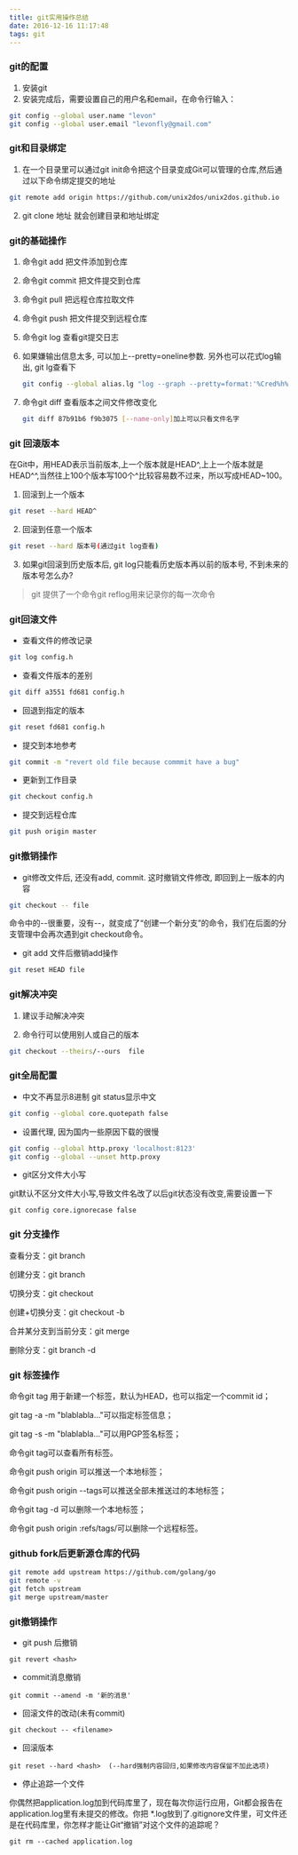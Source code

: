 ```yaml
---
title: git实用操作总结
date: 2016-12-16 11:17:48
tags: git
---
```


### git的配置
1. 安装git
2. 安装完成后，需要设置自己的用户名和email，在命令行输入：

```bash
git config --global user.name "levon"
git config --global user.email "levonfly@gmail.com"
```

### git和目录绑定
1. 在一个目录里可以通过git init命令把这个目录变成Git可以管理的仓库,然后通过以下命令绑定提交的地址

```bash
git remote add origin https://github.com/unix2dos/unix2dos.github.io
```

2. git clone 地址 就会创建目录和地址绑定
<!-- more -->

### git的基础操作
1. 命令git add 	      把文件添加到仓库
2. 命令git commit 	  把文件提交到仓库
3. 命令git pull 	  把远程仓库拉取文件
4. 命令git push       把文件提交到远程仓库
5. 命令git log 	      查看git提交日志
6. 如果嫌输出信息太多, 可以加上--pretty=oneline参数. 另外也可以花式log输出, git lg查看下

	```bash
	git config --global alias.lg "log --graph --pretty=format:'%Cred%h%Creset -%C(yellow)%d%Creset %s %Cgreen(%cr) %C(bold blue)<%an>%Creset' --abbrev-commit --date=relative"
	```
7. 命令git diff 查看版本之间文件修改变化

	```bash
	git diff 87b91b6 f9b3075 [--name-only]加上可以只看文件名字
	```

### git 回滚版本
在Git中，用HEAD表示当前版本,上一个版本就是HEAD^,上上一个版本就是HEAD^^,当然往上100个版本写100个^比较容易数不过来，所以写成HEAD~100。

1. 回滚到上一个版本
```bash
git reset --hard HEAD^
```
2. 回滚到任意一个版本
```bash
git reset --hard 版本号(通过git log查看)
```
3. 如果git回滚到历史版本后, git log只能看历史版本再以前的版本号, 不到未来的版本号怎么办?
>git 提供了一个命令git reflog用来记录你的每一次命令



### git回滚文件
+ 查看文件的修改记录

```bash
git log config.h
```
+ 查看文件版本的差别

```bash
git diff a3551 fd681 config.h
```
+  回退到指定的版本

```bash
git reset fd681 config.h
```
+  提交到本地参考

```bash
git commit -m "revert old file because commmit have a bug"   
```
+ 更新到工作目录

```bash
git checkout config.h   
```
+ 提交到远程仓库

```bash
git push origin master  
```


### git撤销操作

+ git修改文件后, 还没有add, commit.  这时撤销文件修改, 即回到上一版本的内容

```bash
git checkout -- file
```
命令中的--很重要，没有--，就变成了“创建一个新分支”的命令，我们在后面的分支管理中会再次遇到git checkout命令。

+ git add 文件后撤销add操作

```bash
git reset HEAD file
```

### git解决冲突

1. 建议手动解决冲突

2. 命令行可以使用别人或自己的版本

```bash
git checkout --theirs/--ours  file
```

### git全局配置

+ 中文不再显示8进制  git status显示中文

```bash
git config --global core.quotepath false
```

+ 设置代理, 因为国内一些原因下载的很慢

```bash
git config --global http.proxy 'localhost:8123'
git config --global --unset http.proxy
```

+ git区分文件大小写

git默认不区分文件大小写,导致文件名改了以后git状态没有改变,需要设置一下

```
git config core.ignorecase false
```


### git 分支操作
查看分支：git branch

创建分支：git branch <name>

切换分支：git checkout <name>

创建+切换分支：git checkout -b <name>

合并某分支到当前分支：git merge <name>

删除分支：git branch -d <name>


### git 标签操作

命令git tag <name>用于新建一个标签，默认为HEAD，也可以指定一个commit id；

git tag -a <tagname> -m "blablabla..."可以指定标签信息；

git tag -s <tagname> -m "blablabla..."可以用PGP签名标签；

命令git tag可以查看所有标签。

命令git push origin <tagname>可以推送一个本地标签；

命令git push origin --tags可以推送全部未推送过的本地标签；

命令git tag -d <tagname>可以删除一个本地标签；

命令git push origin :refs/tags/<tagname>可以删除一个远程标签。


### github fork后更新源仓库的代码

```bash
git remote add upstream https://github.com/golang/go
git remote -v
git fetch upstream
git merge upstream/master
```


### git撤销操作

+ git push 后撤销

```
git revert <hash> 
```

+ commit消息撤销

```
git commit --amend -m '新的消息'
```
+ 回滚文件的改动(未有commit) 

```
git checkout -- <filename>
```
+ 回滚版本

```
git reset --hard <hash>  (--hard强制内容回归,如果修改内容保留不加此选项)
```

+ 停止追踪一个文件

你偶然把application.log加到代码库里了，现在每次你运行应用，Git都会报告在application.log里有未提交的修改。你把 *.log放到了.gitignore文件里，可文件还是在代码库里，你怎样才能让Git“撤销”对这个文件的追踪呢？

```
git rm --cached application.log
```

